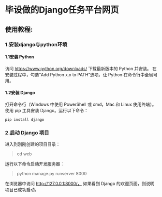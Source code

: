 # 毕设做的Django任务平台网页  


## 使用教程:  

### 1.安装django与python环境  

#### 1.1安装 Python  

访问 https://www.python.org/downloads/ 下载最新版本的 Python 并安装。
在安装过程中，勾选“Add Python x.x to PATH”选项，让 Python 在命令行中全局可用。  

#### 1.2安装 Django  

打开命令行（Windows 中使用 PowerShell 或 cmd，Mac 和 Linux 使用终端）。
使用 pip 工具安装 Django。运行以下命令：  

```pip install django```
### 2.启动 Django 项目
进入到刚刚创建的项目目录：  

>cd web

运行以下命令启动开发服务器：  

>python manage.py runserver 8000

在浏览器中访问 http://127.0.0.1:8000/，  如果看到 Django 的欢迎页面，则说明项目已成功启动。  
